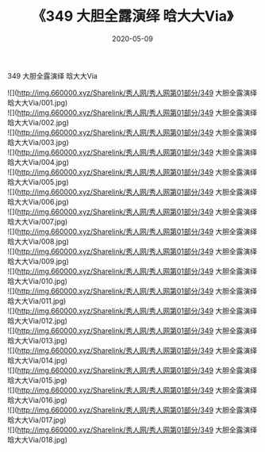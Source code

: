 ﻿---
layout: post
title:  《349 大胆全露演绎 晗大大Via》
date:   2020-05-09
img: http://img.660000.xyz/Sharelink/秀人网/秀人网第01部分/349 大胆全露演绎 晗大大Via/000.jpg
categories: [美女, 清纯, 唯美]
---

349 大胆全露演绎 晗大大Via

  ![](http://img.660000.xyz/Sharelink/秀人网/秀人网第01部分/349 大胆全露演绎 晗大大Via/001.jpg) <br> ![](http://img.660000.xyz/Sharelink/秀人网/秀人网第01部分/349 大胆全露演绎 晗大大Via/002.jpg) <br> ![](http://img.660000.xyz/Sharelink/秀人网/秀人网第01部分/349 大胆全露演绎 晗大大Via/003.jpg) <br> ![](http://img.660000.xyz/Sharelink/秀人网/秀人网第01部分/349 大胆全露演绎 晗大大Via/004.jpg) <br> ![](http://img.660000.xyz/Sharelink/秀人网/秀人网第01部分/349 大胆全露演绎 晗大大Via/005.jpg) <br> ![](http://img.660000.xyz/Sharelink/秀人网/秀人网第01部分/349 大胆全露演绎 晗大大Via/006.jpg) <br> ![](http://img.660000.xyz/Sharelink/秀人网/秀人网第01部分/349 大胆全露演绎 晗大大Via/007.jpg) <br> ![](http://img.660000.xyz/Sharelink/秀人网/秀人网第01部分/349 大胆全露演绎 晗大大Via/008.jpg) <br> ![](http://img.660000.xyz/Sharelink/秀人网/秀人网第01部分/349 大胆全露演绎 晗大大Via/009.jpg) <br> ![](http://img.660000.xyz/Sharelink/秀人网/秀人网第01部分/349 大胆全露演绎 晗大大Via/010.jpg) <br> ![](http://img.660000.xyz/Sharelink/秀人网/秀人网第01部分/349 大胆全露演绎 晗大大Via/011.jpg) <br> ![](http://img.660000.xyz/Sharelink/秀人网/秀人网第01部分/349 大胆全露演绎 晗大大Via/012.jpg) <br> ![](http://img.660000.xyz/Sharelink/秀人网/秀人网第01部分/349 大胆全露演绎 晗大大Via/013.jpg) <br> ![](http://img.660000.xyz/Sharelink/秀人网/秀人网第01部分/349 大胆全露演绎 晗大大Via/014.jpg) <br> ![](http://img.660000.xyz/Sharelink/秀人网/秀人网第01部分/349 大胆全露演绎 晗大大Via/015.jpg) <br> ![](http://img.660000.xyz/Sharelink/秀人网/秀人网第01部分/349 大胆全露演绎 晗大大Via/016.jpg) <br> ![](http://img.660000.xyz/Sharelink/秀人网/秀人网第01部分/349 大胆全露演绎 晗大大Via/017.jpg) <br> ![](http://img.660000.xyz/Sharelink/秀人网/秀人网第01部分/349 大胆全露演绎 晗大大Via/018.jpg) <br>
